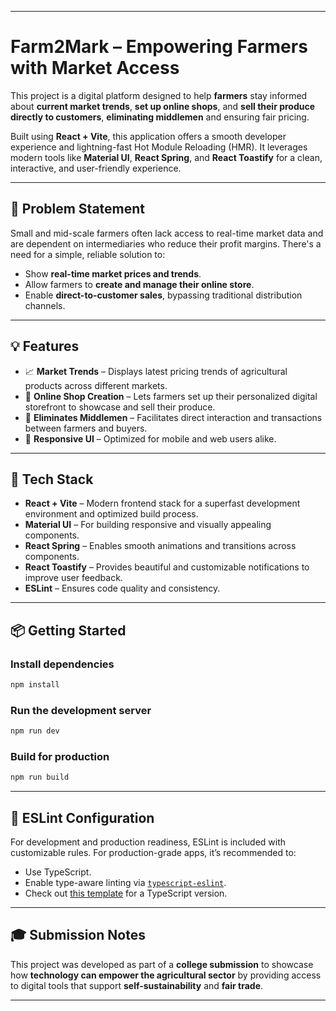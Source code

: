 
---

# **Farm2Mark – Empowering Farmers with Market Access**

This project is a digital platform designed to help **farmers** stay informed about **current market trends**, **set up online shops**, and **sell their produce directly to customers**, **eliminating middlemen** and ensuring fair pricing.

Built using **React + Vite**, this application offers a smooth developer experience and lightning-fast Hot Module Reloading (HMR). It leverages modern tools like **Material UI**, **React Spring**, and **React Toastify** for a clean, interactive, and user-friendly experience.

---

## 🚜 Problem Statement

Small and mid-scale farmers often lack access to real-time market data and are dependent on intermediaries who reduce their profit margins. There's a need for a simple, reliable solution to:

- Show **real-time market prices and trends**.
- Allow farmers to **create and manage their online store**.
- Enable **direct-to-customer sales**, bypassing traditional distribution channels.

---

## 💡 Features

- 📈 **Market Trends** – Displays latest pricing trends of agricultural products across different markets.
- 🛒 **Online Shop Creation** – Lets farmers set up their personalized digital storefront to showcase and sell their produce.
- 🔄 **Eliminates Middlemen** – Facilitates direct interaction and transactions between farmers and buyers.
- 📱 **Responsive UI** – Optimized for mobile and web users alike.

---

## 🧰 Tech Stack

- **React + Vite** – Modern frontend stack for a superfast development environment and optimized build process.
- **Material UI** – For building responsive and visually appealing components.
- **React Spring** – Enables smooth animations and transitions across components.
- **React Toastify** – Provides beautiful and customizable notifications to improve user feedback.
- **ESLint** – Ensures code quality and consistency.

---

## 📦 Getting Started

### Install dependencies

```bash
npm install
```

### Run the development server

```bash
npm run dev
```

### Build for production

```bash
npm run build
```

---

## 📌 ESLint Configuration

For development and production readiness, ESLint is included with customizable rules. For production-grade apps, it’s recommended to:

- Use TypeScript.
- Enable type-aware linting via [`typescript-eslint`](https://typescript-eslint.io).
- Check out [this template](https://github.com/vitejs/vite/tree/main/packages/create-vite/template-react-ts) for a TypeScript version.

---

## 🎓 Submission Notes

This project was developed as part of a **college submission** to showcase how **technology can empower the agricultural sector** by providing access to digital tools that support **self-sustainability** and **fair trade**.

---

